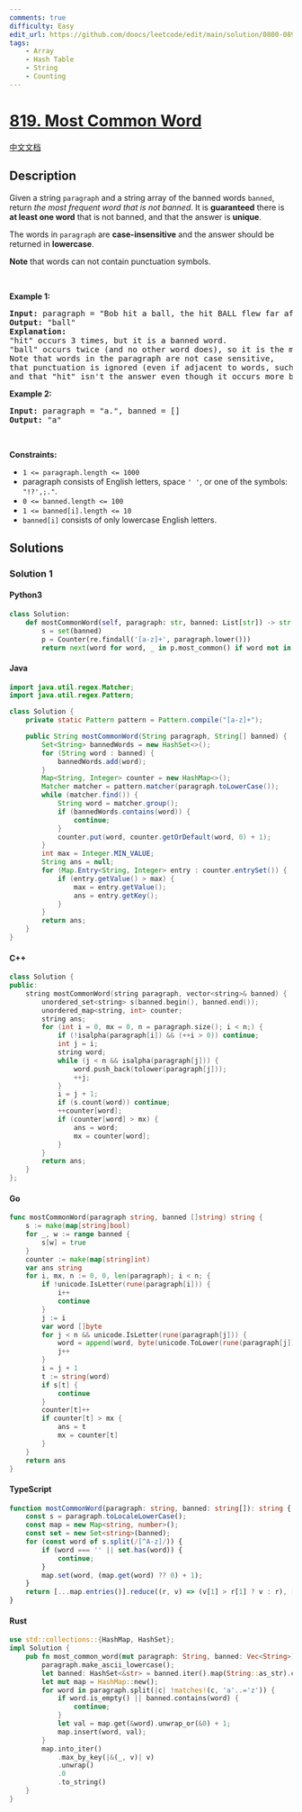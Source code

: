 ```yaml
---
comments: true
difficulty: Easy
edit_url: https://github.com/doocs/leetcode/edit/main/solution/0800-0899/0819.Most%20Common%20Word/README_EN.md
tags:
    - Array
    - Hash Table
    - String
    - Counting
---
```


<!-- problem:start -->

# [819. Most Common Word](https://leetcode.com/problems/most-common-word)

[中文文档](/solution/0800-0899/0819.Most%20Common%20Word/README.md)

## Description

<!-- description:start -->

<p>Given a string <code>paragraph</code> and a string array of the banned words <code>banned</code>, return <em>the most frequent word that is not banned</em>. It is <strong>guaranteed</strong> there is <strong>at least one word</strong> that is not banned, and that the answer is <strong>unique</strong>.</p>

<p>The words in <code>paragraph</code> are <strong>case-insensitive</strong> and the answer should be returned in <strong>lowercase</strong>.</p>

<p><strong>Note</strong> that words can not contain punctuation symbols.</p>

<p>&nbsp;</p>
<p><strong class="example">Example 1:</strong></p>

<pre>
<strong>Input:</strong> paragraph = &quot;Bob hit a ball, the hit BALL flew far after it was hit.&quot;, banned = [&quot;hit&quot;]
<strong>Output:</strong> &quot;ball&quot;
<strong>Explanation:</strong> 
&quot;hit&quot; occurs 3 times, but it is a banned word.
&quot;ball&quot; occurs twice (and no other word does), so it is the most frequent non-banned word in the paragraph. 
Note that words in the paragraph are not case sensitive,
that punctuation is ignored (even if adjacent to words, such as &quot;ball,&quot;), 
and that &quot;hit&quot; isn&#39;t the answer even though it occurs more because it is banned.
</pre>

<p><strong class="example">Example 2:</strong></p>

<pre>
<strong>Input:</strong> paragraph = &quot;a.&quot;, banned = []
<strong>Output:</strong> &quot;a&quot;
</pre>

<p>&nbsp;</p>
<p><strong>Constraints:</strong></p>

<ul>
	<li><code>1 &lt;= paragraph.length &lt;= 1000</code></li>
	<li>paragraph consists of English letters, space <code>&#39; &#39;</code>, or one of the symbols: <code>&quot;!?&#39;,;.&quot;</code>.</li>
	<li><code>0 &lt;= banned.length &lt;= 100</code></li>
	<li><code>1 &lt;= banned[i].length &lt;= 10</code></li>
	<li><code>banned[i]</code> consists of only lowercase English letters.</li>
</ul>

<!-- description:end -->

## Solutions

<!-- solution:start -->

### Solution 1

<!-- tabs:start -->

#### Python3

```python
class Solution:
    def mostCommonWord(self, paragraph: str, banned: List[str]) -> str:
        s = set(banned)
        p = Counter(re.findall('[a-z]+', paragraph.lower()))
        return next(word for word, _ in p.most_common() if word not in s)
```

#### Java

```java
import java.util.regex.Matcher;
import java.util.regex.Pattern;

class Solution {
    private static Pattern pattern = Pattern.compile("[a-z]+");

    public String mostCommonWord(String paragraph, String[] banned) {
        Set<String> bannedWords = new HashSet<>();
        for (String word : banned) {
            bannedWords.add(word);
        }
        Map<String, Integer> counter = new HashMap<>();
        Matcher matcher = pattern.matcher(paragraph.toLowerCase());
        while (matcher.find()) {
            String word = matcher.group();
            if (bannedWords.contains(word)) {
                continue;
            }
            counter.put(word, counter.getOrDefault(word, 0) + 1);
        }
        int max = Integer.MIN_VALUE;
        String ans = null;
        for (Map.Entry<String, Integer> entry : counter.entrySet()) {
            if (entry.getValue() > max) {
                max = entry.getValue();
                ans = entry.getKey();
            }
        }
        return ans;
    }
}
```

#### C++

```cpp
class Solution {
public:
    string mostCommonWord(string paragraph, vector<string>& banned) {
        unordered_set<string> s(banned.begin(), banned.end());
        unordered_map<string, int> counter;
        string ans;
        for (int i = 0, mx = 0, n = paragraph.size(); i < n;) {
            if (!isalpha(paragraph[i]) && (++i > 0)) continue;
            int j = i;
            string word;
            while (j < n && isalpha(paragraph[j])) {
                word.push_back(tolower(paragraph[j]));
                ++j;
            }
            i = j + 1;
            if (s.count(word)) continue;
            ++counter[word];
            if (counter[word] > mx) {
                ans = word;
                mx = counter[word];
            }
        }
        return ans;
    }
};
```

#### Go

```go
func mostCommonWord(paragraph string, banned []string) string {
	s := make(map[string]bool)
	for _, w := range banned {
		s[w] = true
	}
	counter := make(map[string]int)
	var ans string
	for i, mx, n := 0, 0, len(paragraph); i < n; {
		if !unicode.IsLetter(rune(paragraph[i])) {
			i++
			continue
		}
		j := i
		var word []byte
		for j < n && unicode.IsLetter(rune(paragraph[j])) {
			word = append(word, byte(unicode.ToLower(rune(paragraph[j]))))
			j++
		}
		i = j + 1
		t := string(word)
		if s[t] {
			continue
		}
		counter[t]++
		if counter[t] > mx {
			ans = t
			mx = counter[t]
		}
	}
	return ans
}
```

#### TypeScript

```ts
function mostCommonWord(paragraph: string, banned: string[]): string {
    const s = paragraph.toLocaleLowerCase();
    const map = new Map<string, number>();
    const set = new Set<string>(banned);
    for (const word of s.split(/[^A-z]/)) {
        if (word === '' || set.has(word)) {
            continue;
        }
        map.set(word, (map.get(word) ?? 0) + 1);
    }
    return [...map.entries()].reduce((r, v) => (v[1] > r[1] ? v : r), ['', 0])[0];
}
```

#### Rust

```rust
use std::collections::{HashMap, HashSet};
impl Solution {
    pub fn most_common_word(mut paragraph: String, banned: Vec<String>) -> String {
        paragraph.make_ascii_lowercase();
        let banned: HashSet<&str> = banned.iter().map(String::as_str).collect();
        let mut map = HashMap::new();
        for word in paragraph.split(|c| !matches!(c, 'a'..='z')) {
            if word.is_empty() || banned.contains(word) {
                continue;
            }
            let val = map.get(&word).unwrap_or(&0) + 1;
            map.insert(word, val);
        }
        map.into_iter()
            .max_by_key(|&(_, v)| v)
            .unwrap()
            .0
            .to_string()
    }
}
```

<!-- tabs:end -->

<!-- solution:end -->

<!-- problem:end -->
